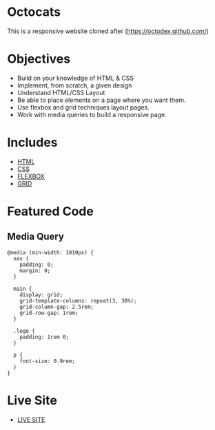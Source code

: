# Octocats

This is a responsive website cloned after (https://octodex.github.com/)

# Objectives

- Build on your knowledge of HTML & CSS
- Implement, from scratch, a given design
- Understand HTML/CSS Layout
- Be able to place elements on a page where you want them.
- Use flexbox and grid techniques layout pages.
- Work with media queries to build a responsive page.

# Includes

- [HTML](https://developer.mozilla.org/en-US/docs/Web/HTML)
- [CSS](https://developer.mozilla.org/en-US/docs/Web/CSS)
- [FLEXBOX](https://developer.mozilla.org/en-US/docs/Web/CSS/CSS_Flexible_Box_Layout/Basic_Concepts_of_Flexbox)
- [GRID](https://developer.mozilla.org/en-US/docs/Web/CSS/CSS_Grid_Layout)

# Featured Code

## Media Query

```JSX
@media (min-width: 1010px) {
  nav {
    padding: 0;
    margin: 0;
  }

  main {
    display: grid;
    grid-template-columns: repeat(3, 30%);
    grid-column-gap: 2.5rem;
    grid-row-gap: 1rem;
  }

  .logo {
    padding: 1rem 0;
  }

  p {
    font-size: 0.9rem;
  }
}
```

# Live Site

- [LIVE SITE](https://octocats-sam.netlify.app/)
